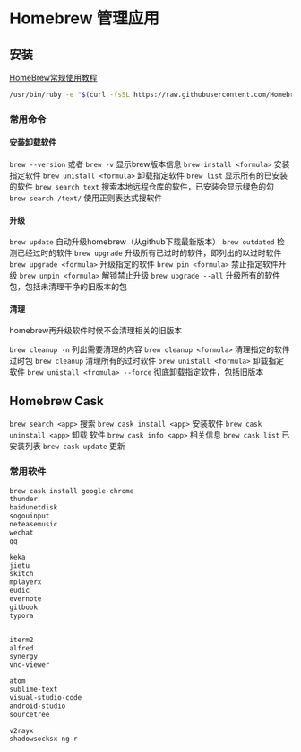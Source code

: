 # Homebrew 管理应用

## 安装

[HomeBrew常规使用教程](https://link.juejin.im/?target=https%3A%2F%2Fjuejin.im%2Fpost%2F5a559b9f6fb9a01cba42772f)


```bash
/usr/bin/ruby -e "$(curl -fsSL https://raw.githubusercontent.com/Homebrew/install/master/install)"
```

### 常用命令

#### 安装卸载软件
`brew --version` 或者 `brew -v` 显示brew版本信息
`brew install <formula>` 安装指定软件
`brew unistall <formula>` 卸载指定软件
`brew list`  显示所有的已安装的软件
`brew search text` 搜索本地远程仓库的软件，已安装会显示绿色的勾
`brew search /text/` 使用正则表达式搜软件

#### 升级

`brew update` 自动升级homebrew（从github下载最新版本）
`brew outdated` 检测已经过时的软件
`brew upgrade`  升级所有已过时的软件，即列出的以过时软件
`brew upgrade <formula>` 升级指定的软件
`brew pin <formula>` 禁止指定软件升级
`brew unpin <formula>` 解锁禁止升级
`brew upgrade --all` 升级所有的软件包，包括未清理干净的旧版本的包

#### 清理

homebrew再升级软件时候不会清理相关的旧版本

`brew cleanup -n` 列出需要清理的内容
`brew cleanup <formula>` 清理指定的软件过时包
`brew cleanup` 清理所有的过时软件
`brew unistall <formula>` 卸载指定软件
`brew unistall <fromula> --force` 彻底卸载指定软件，包括旧版本

## Homebrew Cask

`brew search <app>` 搜索
`brew cask install <app>` 安装软件
`brew cask uninstall <app>` 卸载 软件
`brew cask info <app>` 相关信息
`brew cask list` 已安装列表
`brew cask update` 更新

### 常用软件

```bash
brew cask install google-chrome
thunder
baidunetdisk
sogouinput
neteasemusic
wechat
qq

keka
jietu
skitch
mplayerx
eudic
evernote
gitbook
typora


iterm2
alfred
synergy
vnc-viewer

atom
sublime-text
visual-studio-code
android-studio
sourcetree

v2rayx
shadowsocksx-ng-r
```


